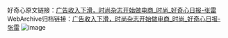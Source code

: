 好奇心原文链接：[广告收入下滑，时尚杂志开始做电商_时尚_好奇心日报-张雷](https://www.qdaily.com/articles/3361.html)
WebArchive归档链接：[广告收入下滑，时尚杂志开始做电商_时尚_好奇心日报-张雷](http://web.archive.org/web/20190623152051/https://www.qdaily.com/articles/3361.html)
![image](http://ww3.sinaimg.cn/large/007d5XDpgy1g3vcktknqbj30u03ihe81)